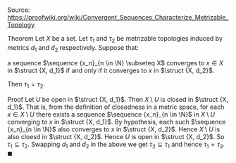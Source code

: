 # 

Source: https://proofwiki.org/wiki/Convergent_Sequences_Characterize_Metrizable_Topology

Theorem
Let $X$ be a set. 
Let $\tau_1$ and $\tau_2$ be metrizable topologies induced by metrics $d_1$ and $d_2$ respectively.
Suppose that:

a sequence $\sequence {x_n}_{n \in \N} \subseteq X$ converges to $x \in X$ in $\struct {X, d_1}$ if and only if it converges to $x$ in $\struct {X, d_2}$.

Then $\tau_1 = \tau_2$. 


Proof
Let $U$ be open in $\struct {X, d_1}$. 
Then $X \setminus U$ is closed in $\struct {X, d_1}$.
That is, from the definition of closedness in a metric space, for each $x \in X \setminus U$ there exists a sequence $\sequence {x_n}_{n \in \N}$ in $X \setminus U$ converging to $x$ in $\struct {X, d_1}$.
By hypothesis, each such $\sequence {x_n}_{n \in \N}$ also converges to $x$ in $\struct {X, d_2}$.
Hence $X \setminus U$ is also cloesd in $\struct {X, d_2}$.
Hence $U$ is open in $\struct {X, d_2}$.
So $\tau_1 \subseteq \tau_2$.
Swapping $d_1$ and $d_2$ in the above we get $\tau_2 \subseteq \tau_1$ and hence $\tau_1 = \tau_2$. 
$\blacksquare$





